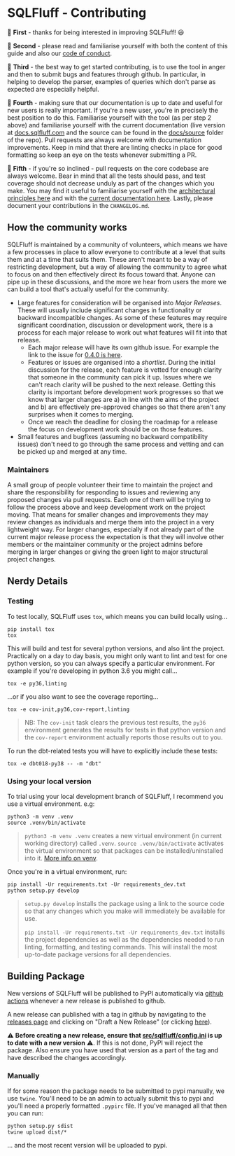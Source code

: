 # SQLFluff - Contributing

:star2: **First** - thanks for being interested in improving SQLFluff! :smiley:

:star2: **Second** - please read and familiarise yourself with both the content
of this guide and also our [code of conduct](CODE_OF_CONDUCT.md).

:star2: **Third** - the best way to get started contributing, is to use the
tool in anger and then to submit bugs and features through github.
In particular, in helping to develop the parser, examples of queries
which don't parse as expected are especially helpful.

:star2: **Fourth** - making sure that our documentation is up to date and useful
for new users is really important. If you're a new user, you're in precisely
the best position to do this. Familiarise yourself with the tool (as per step
2 above) and familiarise yourself with the current documentation (live version
at [docs.sqlfluff.com](https://docs.sqlfluff.com) and the source can be found
in the [docs/source](https://github.com/sqlfluff/sqlfluff/tree/master/docs/source)
folder of the repo). Pull requests are always welcome with documentation
improvements. Keep in mind that there are linting checks in place for good
formatting so keep an eye on the tests whenever submitting a PR.

:star2: **Fifth** - if you're so inclined - pull requests on the core codebase
are always welcome. Bear in mind that all the tests should pass, and test
coverage should not decrease unduly as part of the changes which you make.
You may find it useful to familiarise yourself with the
[architectural principles here](https://docs.sqlfluff.com/en/latest/architecture.html)
and with the [current documentation here](https://docs.sqlfluff.com). Lastly, please
document your contributions in the `CHANGELOG.md`.

## How the community works

SQLFluff is maintained by a community of volunteers, which means we have a
few processes in place to allow everyone to contribute at a level that suits
them and at a time that suits them. These aren't meant to be a way of restricting
development, but a way of allowing the community to agree what to focus on
and then effectively direct its focus toward that. Anyone can pipe up in these
discussions, and the more we hear from users the more we can build a tool
that's actually useful for the community.

- Large features for consideration will be organised into _Major Releases_.
  These will usually include significant changes in functionality or backward
  incompatible changes. As some of these features may require significant
  coordination, discussion or development work, there is a process for each
  major release to work out what features will fit into that release.
  - Each major release will have its own github issue. For example the link
    to the issue for [0.4.0 is here](https://github.com/sqlfluff/sqlfluff/issues/470).
  - Features or issues are organised into a _shortlist_. During the initial
    discussion for the release, each feature is vetted for enough clarity
    that someone in the community can pick it up. Issues where we can't
    reach clarity will be pushed to the next release. Getting this clarity
    is important before development work progresses so that we know that
    larger changes are a) in line with the aims of the project and b) are
    effectively pre-approved changes so that there aren't any surprises
    when it comes to merging.
  - Once we reach the deadline for closing the roadmap for a release the
    focus on development work should be on those features.
- Small features and bugfixes (assuming no backward compatibility issues)
  don't need to go through the same process and vetting and can be picked
  up and merged at any time.

### Maintainers

A small group of people volunteer their time to maintain the project and
share the responsibility for responding to issues and reviewing any proposed
changes via pull requests. Each one of them will be trying to follow
the process above and keep development work on the project moving. That
means for smaller changes and improvements they may review changes as
individuals and merge them into the project in a very lightweight way.
For larger changes, especially if not already part of the current major
release process the expectation is that they will involve other members
or the maintainer community or the project admins before merging in
larger changes or giving the green light to major structural project
changes.

## Nerdy Details
### Testing

To test locally, SQLFluff uses `tox`, which means you can build locally using...

```shell
pip install tox
tox
```

This will build and test for several python versions, and also lint the project.
Practically on a day to day basis, you might only want to lint and test for one
python version, so you can always specify a particular environment. For example
if you're developing in python 3.6 you might call...

```shell
tox -e py36,linting
```

...or if you also want to see the coverage reporting...

```shell
tox -e cov-init,py36,cov-report,linting
```

> NB: The `cov-init` task clears the previous test results, the `py36` environment
> generates the results for tests in that python version and the `cov-report` environment
> actually reports those results out to you.

To run the dbt-related tests you will have to explicitly include these tests:

```shell
tox -e dbt018-py38 -- -m "dbt"
```

### Using your local version

To trial using your local development branch of SQLFluff, I recommend you use a virtual
environment. e.g:

```shell
python3 -m venv .venv
source .venv/bin/activate
```
> `python3 -m venv .venv` creates a new virtual environment (in current working
> directory) called `.venv`.
> `source .venv/bin/activate` activates the virtual environment so that packages
> can be installed/uninstalled into it. [More info on venv](https://docs.python.org/3/library/venv.html).

Once you're in a virtual environment, run:

```shell
pip install -Ur requirements.txt -Ur requirements_dev.txt
python setup.py develop
```

> `setup.py develop` installs the package using a link to the source code so that any changes
> which you make will immediately be available for use.
>
> `pip install -Ur requirements.txt -Ur requirements_dev.txt` installs the project dependencies
> as well as the dependencies needed to run linting, formatting, and testing commands. This will
> install the most up-to-date package versions for all dependencies.

## Building Package

New versions of SQLFluff will be published to PyPI automatically via 
[github actions](.github/workflows/publish-release-to-pypi.yaml) 
whenever a new release is published to github. 

A new release can published with a tag in github by navigating to the 
[releases page](https://github.com/sqlfluff/sqlfluff/releases) and clicking on "Draft a
New Release" (or clicking [here](https://github.com/sqlfluff/sqlfluff/releases/new)).

:warning: **Before creating a new release, ensure that
[src/sqlfluff/config.ini](src/sqlfluff/config.ini) is up to date with a new version** :warning:.
If this is not done, PyPI will reject the package. Also ensure you have used that 
version as a part of the tag and have described the changes accordingly.

### Manually

If for some reason the package needs to be submitted to pypi manually, we use `twine`.
You'll need to be an admin to actually submit this to pypi and you'll need a properly 
formatted `.pypirc` file. If you've managed all that then you can run:

```shell
python setup.py sdist
twine upload dist/*
```

... and the most recent version will be uploaded to pypi.
